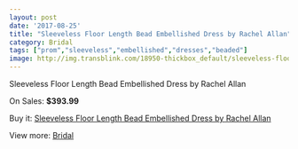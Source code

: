 ```yaml
---
layout: post
date: '2017-08-25'
title: "Sleeveless Floor Length Bead Embellished Dress by Rachel Allan"
category: Bridal
tags: ["prom","sleeveless","embellished","dresses","beaded"]
image: http://img.transblink.com/18950-thickbox_default/sleeveless-floor-length-bead-embellished-dress-by-rachel-allan.jpg
---
```

Sleeveless Floor Length Bead Embellished Dress by Rachel Allan

On Sales: **$393.99**
<a href="https://www.transblink.com/en/bridal/5924-sleeveless-floor-length-bead-embellished-dress-by-rachel-allan.html"><amp-img layout="responsive" width="600" height="600" src="//img.transblink.com/18950-thickbox_default/sleeveless-floor-length-bead-embellished-dress-by-rachel-allan.jpg" alt="Sleeveless Floor Length Bead Embellished Dress by Rachel Allan 0" /></a>
<a href="https://www.transblink.com/en/bridal/5924-sleeveless-floor-length-bead-embellished-dress-by-rachel-allan.html"><amp-img layout="responsive" width="600" height="600" src="//img.transblink.com/18952-thickbox_default/sleeveless-floor-length-bead-embellished-dress-by-rachel-allan.jpg" alt="Sleeveless Floor Length Bead Embellished Dress by Rachel Allan 1" /></a>
<a href="https://www.transblink.com/en/bridal/5924-sleeveless-floor-length-bead-embellished-dress-by-rachel-allan.html"><amp-img layout="responsive" width="600" height="600" src="//img.transblink.com/18951-thickbox_default/sleeveless-floor-length-bead-embellished-dress-by-rachel-allan.jpg" alt="Sleeveless Floor Length Bead Embellished Dress by Rachel Allan 2" /></a>

Buy it: [Sleeveless Floor Length Bead Embellished Dress by Rachel Allan](https://www.transblink.com/en/bridal/5924-sleeveless-floor-length-bead-embellished-dress-by-rachel-allan.html "Sleeveless Floor Length Bead Embellished Dress by Rachel Allan")

View more: [Bridal](https://www.transblink.com/en/3-bridal "Bridal")